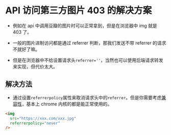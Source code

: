# API 访问第三方图片 403 的解决方案

- 例如在 api 中调用豆瓣的图片时可以正常拿到，但是在浏览器中 img 就是 403 了。

- 一般的图片进制访问都是通过 referrer 判断，那我们发送不带 referrer 的请求不就好了嘛。

- 但是在浏览器中不给设置请求头`referrer=''`，当然也可以使用后端请求转发来实现，但代价太大。

## 解决方法

- 通过设置`referrerpolicy`属性来取消请求头中的`referrer`。但是你需要考虑[兼容性](https://developer.mozilla.org/zh-CN/docs/Web/HTML/Element/img#%E6%B5%8F%E8%A7%88%E5%99%A8%E5%85%BC%E5%AE%B9%E6%80%A7)，基本上 chrome 内核的都是能正常使用的。

```html
<img
  src="https://xxx.com/xxx.jpg"
  referrerpolicy="never"
/>
```
